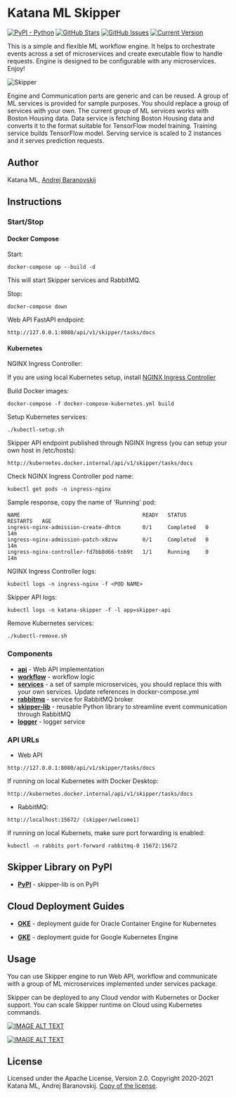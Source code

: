 # Katana ML Skipper
[![PyPI - Python](https://img.shields.io/badge/python-v3.7+-blue.svg)](https://github.com/katanaml/katana-skipper)
[![GitHub Stars](https://img.shields.io/github/stars/katanaml/katana-skipper.svg)](https://github.com/katanaml/katana-skipper/stargazers) 
[![GitHub Issues](https://img.shields.io/github/issues/katanaml/katana-skipper.svg)](https://github.com/katanaml/katana-skipper/issues) 
[![Current Version](https://img.shields.io/badge/version-1.0.0-green.svg)](https://github.com/katanaml/katana-skipper)

This is a simple and flexible ML workflow engine. It helps to orchestrate events across a set of microservices and create executable flow to handle requests. Engine is designed to be configurable with any microservices. Enjoy!

![Skipper](https://github.com/katanaml/katana-skipper/blob/master/skipper.png)

Engine and Communication parts are generic and can be reused. A group of ML services is provided for sample purposes. You should replace a group of services with your own. The current group of ML services works with Boston Housing data. Data service is fetching Boston Housing data and converts it to the format suitable for TensorFlow model training. Training service builds TensorFlow model. Serving service is scaled to 2 instances and it serves prediction requests.

## Author

Katana ML, [Andrej Baranovskij](https://github.com/abaranovskis-redsamurai)

## Instructions

### Start/Stop

#### Docker Compose

Start:

```
docker-compose up --build -d
```

This will start Skipper services and RabbitMQ.

Stop:

```
docker-compose down
```

Web API FastAPI endpoint:

```
http://127.0.0.1:8080/api/v1/skipper/tasks/docs
```

#### Kubernetes

NGINX Ingress Controller:

If you are using local Kubernetes setup, install [NGINX Ingress Controller](https://kubernetes.github.io/ingress-nginx/deploy/)

Build Docker images:

```
docker-compose -f docker-compose-kubernetes.yml build
```

Setup Kubernetes services:

```
./kubectl-setup.sh
```

Skipper API endpoint published through NGINX Ingress (you can setup your own host in /etc/hosts):

```
http://kubernetes.docker.internal/api/v1/skipper/tasks/docs
```

Check NGINX Ingress Controller pod name:

```
kubectl get pods -n ingress-nginx
```

Sample response, copy the name of 'Running' pod:

```
NAME                                       READY   STATUS      RESTARTS   AGE
ingress-nginx-admission-create-dhtcm       0/1     Completed   0          14m
ingress-nginx-admission-patch-x8zvw        0/1     Completed   0          14m
ingress-nginx-controller-fd7bb8d66-tnb9t   1/1     Running     0          14m
```

NGINX Ingress Controller logs:

```
kubectl logs -n ingress-nginx -f <POD NAME>
```

Skipper API logs:

```
kubectl logs -n katana-skipper -f -l app=skipper-api
```

Remove Kubernetes services:

```
./kubectl-remove.sh
```

### Components

* **[api](https://github.com/katanaml/katana-skipper/tree/master/api)** - Web API implementation
* **[workflow](https://github.com/katanaml/katana-skipper/tree/master/workflow)** - workflow logic
* **[services](https://github.com/katanaml/katana-skipper/tree/master/services)** - a set of sample microservices, you should replace this with your own services. Update references in docker-compose.yml
* **[rabbitmq](https://github.com/katanaml/katana-skipper/tree/master/rabbitmq)** - service for RabbitMQ broker
* **[skipper-lib](https://github.com/katanaml/katana-skipper/tree/master/skipper-lib)** - reusable Python library to streamline event communication through RabbitMQ
* **[logger](https://github.com/katanaml/katana-skipper/tree/master/logger)** - logger service

### API URLs

* Web API

```
http://127.0.0.1:8080/api/v1/skipper/tasks/docs
```

If running on local Kubernetes with Docker Desktop:

```
http://kubernetes.docker.internal/api/v1/skipper/tasks/docs
```

* RabbitMQ:

```
http://localhost:15672/ (skipper/welcome1)
```

If running on local Kubernets, make sure port forwarding is enabled:

```
kubectl -n rabbits port-forward rabbitmq-0 15672:15672
```

## Skipper Library on PyPI

* **[PyPI](https://pypi.org/project/skipper-lib/)** - skipper-lib is on PyPI

## Cloud Deployment Guides

* **[OKE](https://github.com/katanaml/katana-skipper/blob/master/README-OKE.md)** - deployment guide for Oracle Container Engine for Kubernetes

* **[GKE](https://github.com/katanaml/katana-skipper/blob/master/README-GKE.md)** - deployment guide for Google Kubernetes Engine

## Usage

You can use Skipper engine to run Web API, workflow and communicate with a group of ML microservices implemented under services package.

Skipper can be deployed to any Cloud vendor with Kubernetes or Docker support. You can scale Skipper runtime on Cloud using Kubernetes commands.

[![IMAGE ALT TEXT](https://img.youtube.com/vi/nXHDSehjxV0/0.jpg)](https://www.youtube.com/watch?v=nXHDSehjxV0 "MLOps: Extend Skipper ML Services")

[![IMAGE ALT TEXT](https://img.youtube.com/vi/Xx5mrRMRXKQ/0.jpg)](https://www.youtube.com/watch?v=Xx5mrRMRXKQ "BIY Workflow with FastAPI, Python and Skipper")

## License

Licensed under the Apache License, Version 2.0. Copyright 2020-2021 Katana ML, Andrej Baranovskij. [Copy of the license](https://github.com/katanaml/katana-pipeline/blob/master/LICENSE).
